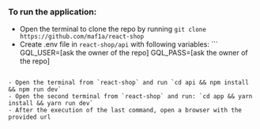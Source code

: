 ### To run the application:

- Open the terminal to clone the repo by running `git clone https://github.com/maf1a/react-shop`
- Create .env file in `react-shop/api` with following variables: ```
    GQL_USER=[ask the owner of the repo]
    GQL_PASS=[ask the owner of the repo]
```

- Open the terminal from `react-shop` and run `cd api && npm install && npm run dev`
- Open the second terminal from `react-shop` and run: `cd app && yarn install && yarn run dev`
- After the execution of the last command, open a browser with the provided url